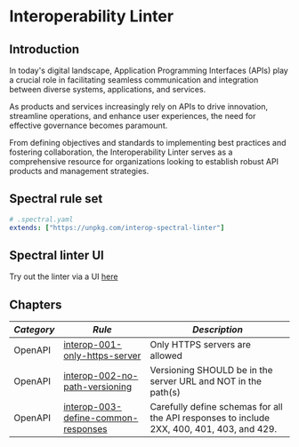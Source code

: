 # Interoperability Linter

## Introduction

In today's digital landscape, Application Programming Interfaces (APIs) play a crucial role in facilitating seamless communication and integration between diverse systems, applications, and services.

As products and services increasingly rely on APIs to drive innovation, streamline operations, and enhance user experiences, the need for effective governance becomes paramount.

From defining objectives and standards to implementing best practices and fostering collaboration, the Interoperability Linter serves as a comprehensive resource for organizations looking to establish robust API products and management strategies.

## Spectral rule set

```yaml
# .spectral.yaml
extends: ["https://unpkg.com/interop-spectral-linter"]
```

## Spectral linter UI

Try out the linter via a UI [here](https://go.gov.sg/demo-linter-ui)

## Chapters

| _Category_ | _Rule_                                                        | _Description_                                                                              |
| ---------- | ------------------------------------------------------------- | ------------------------------------------------------------------------------------------ |
| OpenAPI    | [interop-001-only-https-server](rules/openapi/001/rule)       | Only HTTPS servers are allowed                                                             |
| OpenAPI    | [interop-002-no-path-versioning](rules/openapi/002/rule)      | Versioning SHOULD be in the server URL and NOT in the path(s)                              |
| OpenAPI    | [interop-003-define-common-responses](rules/openapi/003/rule) | Carefully define schemas for all the API responses to include 2XX, 400, 401, 403, and 429. |
